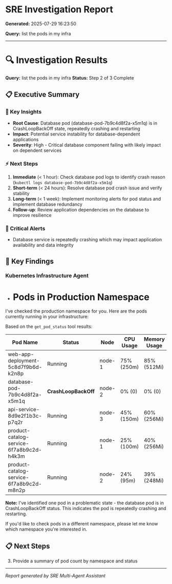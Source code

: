 # SRE Investigation Report

**Generated:** 2025-07-29 16:23:50

**Query:** list the pods in my infra

---

# 🔍 Investigation Results

**Query:** list the pods in my infra
**Status:** Step 2 of 3 Complete

## 📋 Executive Summary

### 🎯 Key Insights
- **Root Cause**: Database pod (database-pod-7b9c4d8f2a-x5m1q) is in CrashLoopBackOff state, repeatedly crashing and restarting
- **Impact**: Potential service instability for database-dependent applications
- **Severity**: High - Critical database component failing with likely impact on dependent services

### ⚡ Next Steps
1. **Immediate** (< 1 hour): Check database pod logs to identify crash reason (`kubectl logs database-pod-7b9c4d8f2a-x5m1q`)
2. **Short-term** (< 24 hours): Resolve database pod crash issue and verify stability
3. **Long-term** (< 1 week): Implement monitoring alerts for pod status and implement database redundancy
4. **Follow-up**: Review application dependencies on the database to improve resilience

### 🚨 Critical Alerts
- Database service is repeatedly crashing which may impact application availability and data integrity

## 🎯 Key Findings

### Kubernetes Infrastructure Agent
- # Pods in Production Namespace

I've checked the production namespace for you. Here are the pods currently running in your infrastructure:

Based on the `get_pod_status` tool results:

| Pod Name | Status | Node | CPU Usage | Memory Usage |
|----------|--------|------|-----------|-------------|
| web-app-deployment-5c8d7f9b6d-k2n8p | Running | node-1 | 75% (250m) | 85% (512Mi) |
| database-pod-7b9c4d8f2a-x5m1q | **CrashLoopBackOff** | node-2 | 0% (0) | 0% (0) |
| api-service-8d9e2f1b3c-p7q2r | Running | node-3 | 45% (150m) | 60% (256Mi) |
| product-catalog-service-6f7a8b9c2d-h4k3m | Running | node-1 | 25% (100m) | 40% (256Mi) |
| product-catalog-service-6f7a8b9c2d-m8n2p | Running | node-2 | 24% (95m) | 39% (248Mi) |

**Note:** I've identified one pod in a problematic state - the database pod is in CrashLoopBackOff status. This indicates the pod is repeatedly crashing and restarting.

If you'd like to check pods in a different namespace, please let me know which namespace you're interested in.

## 📋 Next Steps

3. Provide a summary of pod count by namespace and status


---
*Report generated by SRE Multi-Agent Assistant*
